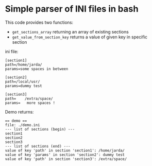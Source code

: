 # Simple parser of INI files in bash

This code provides two functions:
- `get_sections_array` returning an array of existing sections
- `get_value_from_section_key` returns a value of given key in specific section

ini file:
```
[section1]
path=/home/jarda/
params=some spaces in between

[section2]
path=/local/usr/
params=dummy test

[section3]
path=    /extra/space/
params=   more spaces !
```

Demo returns:
```
== demo ==
file: ./demo.ini
--- list of sections (begin) ---
section1
section2
section3
--- list of sections (end) ---
value of key 'path' in section 'section1': /home/jarda/
value of key 'params' in section 'section2': dummy test
value of key 'path' in section 'section3': /extra/space/
```
